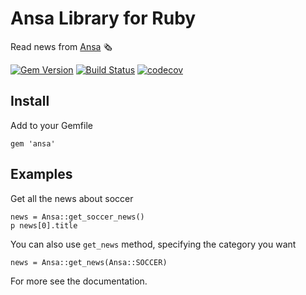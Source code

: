 # Ansa Library for Ruby

Read news from [Ansa](http://www.ansa.it) 🗞

[![Gem Version](https://badge.fury.io/rb/ansa.svg)](https://badge.fury.io/rb/ansa)
[![Build Status](https://travis-ci.org/astagi/ruby-ansa.svg?branch=master)](https://travis-ci.org/astagi/ruby-ansa)
[![codecov](https://codecov.io/gh/astagi/ruby-ansa/branch/master/graph/badge.svg)](https://codecov.io/gh/astagi/ruby-ansa)

## Install

Add to your Gemfile

    gem 'ansa'

## Examples

Get all the news about soccer

    news = Ansa::get_soccer_news()
    p news[0].title

You can also use `get_news` method, specifying the category you want

    news = Ansa::get_news(Ansa::SOCCER)

For more see the documentation.
